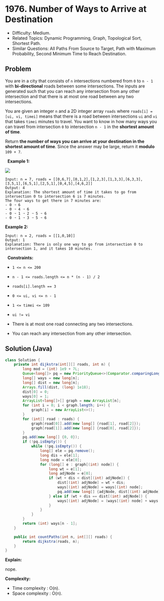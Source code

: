 # 1976. Number of Ways to Arrive at Destination

- Difficulty: Medium.
- Related Topics: Dynamic Programming, Graph, Topological Sort, Shortest Path.
- Similar Questions: All Paths From Source to Target, Path with Maximum Probability, Second Minimum Time to Reach Destination.

## Problem

You are in a city that consists of ```n``` intersections numbered from ```0``` to ```n - 1``` with **bi-directional** roads between some intersections. The inputs are generated such that you can reach any intersection from any other intersection and that there is at most one road between any two intersections.

You are given an integer ```n``` and a 2D integer array ```roads``` where ```roads[i] = [ui, vi, timei]``` means that there is a road between intersections ```ui``` and ```vi``` that takes ```timei``` minutes to travel. You want to know in how many ways you can travel from intersection ```0``` to intersection ```n - 1``` in the **shortest amount of time**.

Return **the **number of ways** you can arrive at your destination in the **shortest amount of time****. Since the answer may be large, return it **modulo** ```109 + 7```.

 
**Example 1:**

![](https://assets.leetcode.com/uploads/2021/07/17/graph2.png)

```
Input: n = 7, roads = [[0,6,7],[0,1,2],[1,2,3],[1,3,3],[6,3,3],[3,5,1],[6,5,1],[2,5,1],[0,4,5],[4,6,2]]
Output: 4
Explanation: The shortest amount of time it takes to go from intersection 0 to intersection 6 is 7 minutes.
The four ways to get there in 7 minutes are:
- 0 ➝ 6
- 0 ➝ 4 ➝ 6
- 0 ➝ 1 ➝ 2 ➝ 5 ➝ 6
- 0 ➝ 1 ➝ 3 ➝ 5 ➝ 6
```

**Example 2:**

```
Input: n = 2, roads = [[1,0,10]]
Output: 1
Explanation: There is only one way to go from intersection 0 to intersection 1, and it takes 10 minutes.
```

 
**Constraints:**


	
- ```1 <= n <= 200```
	
- ```n - 1 <= roads.length <= n * (n - 1) / 2```
	
- ```roads[i].length == 3```
	
- ```0 <= ui, vi <= n - 1```
	
- ```1 <= timei <= 109```
	
- ```ui != vi```
	
- There is at most one road connecting any two intersections.
	
- You can reach any intersection from any other intersection.



## Solution (Java)

```java
class Solution {
    private int dijkstra(int[][] roads, int n) {
        long mod = (int) 1e9 + 7L;
        Queue<long[]> pq = new PriorityQueue<>(Comparator.comparingLong(l -> l[1]));
        long[] ways = new long[n];
        long[] dist = new long[n];
        Arrays.fill(dist, (long) 1e18);
        dist[0] = 0;
        ways[0] = 1;
        ArrayList<long[]>[] graph = new ArrayList[n];
        for (int i = 0; i < graph.length; i++) {
            graph[i] = new ArrayList<>();
        }
        for (int[] road : roads) {
            graph[road[0]].add(new long[] {road[1], road[2]});
            graph[road[1]].add(new long[] {road[0], road[2]});
        }
        pq.add(new long[] {0, 0});
        if (!pq.isEmpty()) {
            while (!pq.isEmpty()) {
                long[] ele = pq.remove();
                long dis = ele[1];
                long node = ele[0];
                for (long[] e : graph[(int) node]) {
                    long wt = e[1];
                    long adjNode = e[0];
                    if (wt + dis < dist[(int) adjNode]) {
                        dist[(int) adjNode] = wt + dis;
                        ways[(int) adjNode] = ways[(int) node];
                        pq.add(new long[] {adjNode, dist[(int) adjNode]});
                    } else if (wt + dis == dist[(int) adjNode]) {
                        ways[(int) adjNode] = (ways[(int) node] + ways[(int) adjNode]) % mod;
                    }
                }
            }
        }
        return (int) ways[n - 1];
    }

    public int countPaths(int n, int[][] roads) {
        return dijkstra(roads, n);
    }
}
```

**Explain:**

nope.

**Complexity:**

* Time complexity : O(n).
* Space complexity : O(n).

